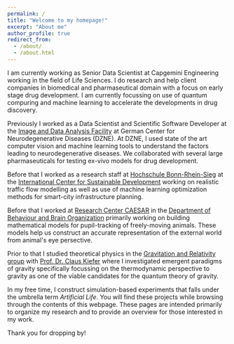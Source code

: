 ```yaml
---
permalink: /
title: "Welcome to my homepage!"
excerpt: "About me"
author_profile: true
redirect_from: 
  - /about/
  - /about.html
---
```


I am currently working as Senior Data Scientist at Capgemini Engineering working in the field of Life Sciences. I do research and help client companies in biomedical and pharmaseutical domain with a focus on early stage drug development. I am currently focussing on use of quantum compuring and machine learning to accelerate the developments in drug discovery.

Previously I worked as a Data Scientist and Scientific Software Developer at the [Image and Data Analysis Facility](https://www.dzne.de/en/research/core-facilities/image-and-data-analysisfacility) at German Center for Neurodegenerative Diseases (DZNE).
At DZNE, I used state of the art computer vision and machine learning tools to understand the factors leading to neurodegenerative diseases. We collaborated with several large pharmaseuticals for testing ex-vivo models for drug development.

Before that I worked as a research staff at [Hochschule Bonn-Rhein-Sieg](https://www.h-brs.de/) at the [International Center for Sustainable Development](https://www.h-brs.de/en/izne) working on realistic traffic flow modelling as well as use of machine learning optimization methods for smart-city infrastructure planning.

Before that I worked at [Research Center CAESAR](https://www.caesar.de/) in the [Department of Behaviour and Brain Organization](https://www.caesar.de/en/our-research/current-groups/behavior-and-brain-organization/research-focus.html) primarily working on building mathematical models for pupil-tracking of freely-moving animals. These models help us construct an accurate representation of the external world from animal's eye persective.

Prior to that I studied theoretical physics in the [Gravitation and Relativity group](http://www.thp.uni-koeln.de/gravitation/index.html) with [Prof. Dr. Claus Kiefer](http://www.thp.uni-koeln.de/gravitation/mitarbeiter/kiefer.html) where I investigated emergent paradigms of gravity specifically focussing on the thermodynamic perspective to gravity as one of the viable candidates for the quantum theory of gravity.

In my free time, I construct simulation-based experiments that falls under the umbrella term _Artificial Life_. You will find these projects while browsing through the contents of this webpage.
These pages are intended primarily to organize my research and to provide an overview for those interested in my work.

Thank you for dropping by!
